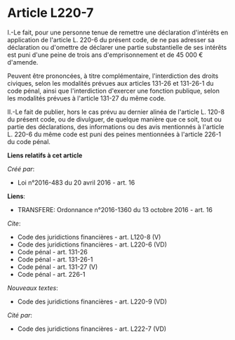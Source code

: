 # Article L220-7

I.-Le fait, pour une personne tenue de remettre une déclaration d'intérêts en application de l'article L. 220-6 du présent
code, de ne pas adresser sa déclaration ou d'omettre de déclarer une partie substantielle de ses intérêts est puni d'une
peine de trois ans d'emprisonnement et de 45 000 € d'amende. 

Peuvent être prononcées, à titre complémentaire, l'interdiction des droits civiques, selon les modalités prévues aux articles
131-26 et 131-26-1 du code pénal, ainsi que l'interdiction d'exercer une fonction publique, selon les modalités prévues à
l'article 131-27 du même code. 

II.-Le fait de publier, hors le cas prévu au dernier alinéa de l'article L. 120-8 du présent code, ou de divulguer, de
quelque manière que ce soit, tout ou partie des déclarations, des informations ou des avis mentionnés à l'article L. 220-6 du
même code est puni des peines mentionnées à l'article 226-1 du code pénal.

**Liens relatifs à cet article**

_Créé par_:

  - Loi n°2016-483 du 20 avril 2016 - art. 16

**Liens**:

  - TRANSFERE: Ordonnance n°2016-1360 du 13 octobre 2016 - art. 16

_Cite_:

  - Code des juridictions financières - art. L120-8 (V)
  - Code des juridictions financières - art. L220-6 (VD)
  - Code pénal - art. 131-26
  - Code pénal - art. 131-26-1
  - Code pénal - art. 131-27 (V)
  - Code pénal - art. 226-1

_Nouveaux textes_:

  - Code des juridictions financières - art. L220-9 (VD)

_Cité par_:

  - Code des juridictions financières - art. L222-7 (VD)

